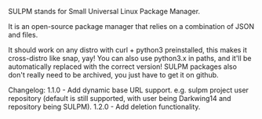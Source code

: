 SULPM stands for Small Universal Linux Package Manager.

It is an open-source package manager that relies on a combination of JSON and files.

It should work on any distro with curl + python3 preinstalled, this makes it cross-distro like snap, yay!
You can also use python3.x in paths, and it'll be automatically replaced with the correct version!
SULPM packages also don't really need to be archived, you just have to get it on github.

Changelog:
1.1.0 - Add dynamic base URL support. e.g. sulpm project user repository (default is still supported, with user being Darkwing14 and repository being SULPM).
1.2.0 - Add deletion functionality.
